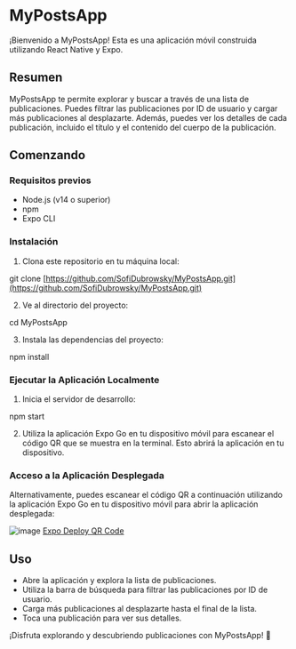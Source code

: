 # MyPostsApp

¡Bienvenido a MyPostsApp! Esta es una aplicación móvil construida utilizando React Native y Expo.

## Resumen

MyPostsApp te permite explorar y buscar a través de una lista de publicaciones. Puedes filtrar las publicaciones por ID de usuario y cargar más publicaciones al desplazarte. Además, puedes ver los detalles de cada publicación, incluido el título y el contenido del cuerpo de la publicación.

## Comenzando

### Requisitos previos

- Node.js (v14 o superior)
- npm 
- Expo CLI

### Instalación

1. Clona este repositorio en tu máquina local:

git clone [https://github.com/SofiDubrowsky/MyPostsApp.git](https://github.com/SofiDubrowsky/MyPostsApp.git)

2. Ve al directorio del proyecto:

cd MyPostsApp

3. Instala las dependencias del proyecto:

npm install

### Ejecutar la Aplicación Localmente

1. Inicia el servidor de desarrollo:

npm start

2. Utiliza la aplicación Expo Go en tu dispositivo móvil para escanear el código QR que se muestra en la terminal. Esto abrirá la aplicación en tu dispositivo.

### Acceso a la Aplicación Desplegada

Alternativamente, puedes escanear el código QR a continuación utilizando la aplicación Expo Go en tu dispositivo móvil para abrir la aplicación desplegada:

![image](https://github.com/SofiDubrowsky/MyPostsApp/assets/94505828/e9d0b8b5-15b6-4c5d-9f66-d7997782fcbc)
[Expo Deploy QR Code](https://expo.dev/@sofidubrowsky/mypostsapp?serviceType=classic&distribution=expo-go)

## Uso

- Abre la aplicación y explora la lista de publicaciones.
- Utiliza la barra de búsqueda para filtrar las publicaciones por ID de usuario.
- Carga más publicaciones al desplazarte hasta el final de la lista.
- Toca una publicación para ver sus detalles.

¡Disfruta explorando y descubriendo publicaciones con MyPostsApp! 🚀

